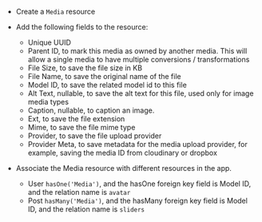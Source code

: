 - Create a `Media` resource
- Add the following fields to the resource:
    - Unique UUID
    - Parent ID, to mark this media as owned by another media. This will allow a single media to have multiple conversions / transformations
    - File Size, to save the file size in KB
    - File Name, to save the original name of the file
    - Model ID, to save the related model id to this file
    - Alt Text, nullable, to save the alt text for this file, used only for image media types
    - Caption, nullable, to caption an image. 
    - Ext, to save the file extension
    - Mime, to save the file mime type
    - Provider, to save the file upload provider
    - Provider Meta, to save metadata for the media upload provider, for example, saving the media ID from cloudinary or dropbox

- Associate the Media resource with different resources in the app.
    - User `hasOne('Media')`, and the hasOne foreign key field is Model ID, and the relation name is `avatar`
    - Post `hasMany('Media')`, and the hasMany foreign key field is Model ID, and the relation name is `sliders`
